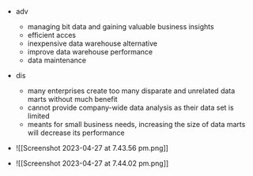 
- adv
	- managing bit data and gaining valuable business insights 
	- efficient acces 
	- inexpensive data warehouse alternative 
	- improve data warehouse performance
	- data maintenance 
- dis
	- many enterprises create too many disparate and unrelated data marts without much benefit 
	- cannot provide company-wide data analysis as their data set is limited 
	- meants for small business needs, increasing the size of data marts will decrease its performance

- ![[Screenshot 2023-04-27 at 7.43.56 pm.png]]
- ![[Screenshot 2023-04-27 at 7.44.02 pm.png]]
